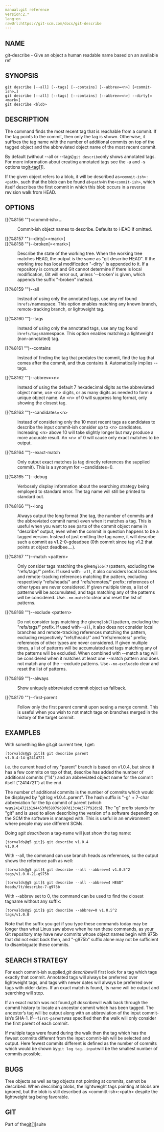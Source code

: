 ```yaml
---
manual:git reference
version:2.*
lang:en
rawUrl:https://git-scm.com/docs/git-describe
---
```



## [](%8152 "")NAME<a name="_name"></a>


git-describe - Give an object a human readable name based on an available ref





## [](%8153 "")SYNOPSIS<a name="_synopsis"></a>

```
git describe [--all] [--tags] [--contains] [--abbrev=<n>] [<commit-ish>…​]
git describe [--all] [--tags] [--contains] [--abbrev=<n>] --dirty[=<mark>]
git describe <blob>
```




## [](%8154 "")DESCRIPTION<a name="_description"></a>


The command finds the most recent tag that is reachable from a commit. If the tag points to the commit, then only the tag is shown. Otherwise, it suffixes the tag name with the number of additional commits on top of the tagged object and the abbreviated object name of the most recent commit.




By default (without --all or --tags)`git describe`only shows annotated tags. For more information about creating annotated tags see the -a and -s options to[git-tag[1]](%2266 "").




If the given object refers to a blob, it will be described as`<commit-ish>:<path>`, such that the blob can be found at`<path>`in the`<commit-ish>`, which itself describes the first commit in which this blob occurs in a reverse revision walk from HEAD.





## [](%8155 "")OPTIONS<a name="_options"></a>
<dl><dt id='git-describe-ltcommit-ishgt82308203'>[](%8156 "")&lt;commit-ish&gt;…​</dt><dd>

Commit-ish object names to describe. Defaults to HEAD if omitted.

</dd><dt id='git-describe---dirtyltmarkgt'>[](%8157 "")--dirty[=&lt;mark&gt;]</dt><dt id='git-describe---brokenltmarkgt'>[](%8158 "")--broken[=&lt;mark&gt;]</dt><dd>

Describe the state of the working tree. When the working tree matches HEAD, the output is the same as &quot;git describe HEAD&quot;. If the working tree has local modification &quot;-dirty&quot; is appended to it. If a repository is corrupt and Git cannot determine if there is local modification, Git will error out, unless ‘--broken’ is given, which appends the suffix &quot;-broken&quot; instead.

</dd><dt id='git-describe---all'>[](%8159 "")--all</dt><dd>

Instead of using only the annotated tags, use any ref found in`refs/`namespace. This option enables matching any known branch, remote-tracking branch, or lightweight tag.

</dd><dt id='git-describe---tags'>[](%8160 "")--tags</dt><dd>

Instead of using only the annotated tags, use any tag found in`refs/tags`namespace. This option enables matching a lightweight (non-annotated) tag.

</dd><dt id='git-describe---contains'>[](%8161 "")--contains</dt><dd>

Instead of finding the tag that predates the commit, find the tag that comes after the commit, and thus contains it. Automatically implies --tags.

</dd><dt id='git-describe---abbrevltngt'>[](%8162 "")--abbrev=&lt;n&gt;</dt><dd>

Instead of using the default 7 hexadecimal digits as the abbreviated object name, use &lt;n&gt; digits, or as many digits as needed to form a unique object name. An &lt;n&gt; of 0 will suppress long format, only showing the closest tag.

</dd><dt id='git-describe---candidatesltngt'>[](%8163 "")--candidates=&lt;n&gt;</dt><dd>

Instead of considering only the 10 most recent tags as candidates to describe the input commit-ish consider up to &lt;n&gt; candidates. Increasing &lt;n&gt; above 10 will take slightly longer but may produce a more accurate result. An &lt;n&gt; of 0 will cause only exact matches to be output.

</dd><dt id='git-describe---exact-match'>[](%8164 "")--exact-match</dt><dd>

Only output exact matches (a tag directly references the supplied commit). This is a synonym for --candidates=0.

</dd><dt id='git-describe---debug'>[](%8165 "")--debug</dt><dd>

Verbosely display information about the searching strategy being employed to standard error. The tag name will still be printed to standard out.

</dd><dt id='git-describe---long'>[](%8166 "")--long</dt><dd>

Always output the long format (the tag, the number of commits and the abbreviated commit name) even when it matches a tag. This is useful when you want to see parts of the commit object name in &quot;describe&quot; output, even when the commit in question happens to be a tagged version. Instead of just emitting the tag name, it will describe such a commit as v1.2-0-gdeadbee (0th commit since tag v1.2 that points at object deadbee…​.).

</dd><dt id='git-describe---matchltpatterngt'>[](%8167 "")--match &lt;pattern&gt;</dt><dd>

Only consider tags matching the given`glob(7)`pattern, excluding the &quot;refs/tags/&quot; prefix. If used with`--all`, it also considers local branches and remote-tracking references matching the pattern, excluding respectively &quot;refs/heads/&quot; and &quot;refs/remotes/&quot; prefix; references of other types are never considered. If given multiple times, a list of patterns will be accumulated, and tags matching any of the patterns will be considered. Use`--no-match`to clear and reset the list of patterns.

</dd><dt id='git-describe---excludeltpatterngt'>[](%8168 "")--exclude &lt;pattern&gt;</dt><dd>

Do not consider tags matching the given`glob(7)`pattern, excluding the &quot;refs/tags/&quot; prefix. If used with`--all`, it also does not consider local branches and remote-tracking references matching the pattern, excluding respectively &quot;refs/heads/&quot; and &quot;refs/remotes/&quot; prefix; references of other types are never considered. If given multiple times, a list of patterns will be accumulated and tags matching any of the patterns will be excluded. When combined with --match a tag will be considered when it matches at least one --match pattern and does not match any of the --exclude patterns. Use`--no-exclude`to clear and reset the list of patterns.

</dd><dt id='git-describe---always'>[](%8169 "")--always</dt><dd>

Show uniquely abbreviated commit object as fallback.

</dd><dt id='git-describe---first-parent'>[](%8170 "")--first-parent</dt><dd>

Follow only the first parent commit upon seeing a merge commit. This is useful when you wish to not match tags on branches merged in the history of the target commit.

</dd></dl>



## [](%8171 "")EXAMPLES<a name="_examples"></a>


With something like git.git current tree, I get:



```
[torvalds@g5 git]$ git describe parent
v1.0.4-14-g2414721
```




i.e. the current head of my &quot;parent&quot; branch is based on v1.0.4, but since it has a few commits on top of that, describe has added the number of additional commits (&quot;14&quot;) and an abbreviated object name for the commit itself (&quot;2414721&quot;) at the end.




The number of additional commits is the number of commits which would be displayed by &quot;git log v1.0.4..parent&quot;. The hash suffix is &quot;-g&quot; + 7-char abbreviation for the tip commit of parent (which was`2414721b194453f058079d897d13c4e377f92dc6`). The &quot;g&quot; prefix stands for &quot;git&quot; and is used to allow describing the version of a software depending on the SCM the software is managed with. This is useful in an environment where people may use different SCMs.




Doing a<em>git describe</em>on a tag-name will just show the tag name:



```
[torvalds@g5 git]$ git describe v1.0.4
v1.0.4
```




With --all, the command can use branch heads as references, so the output shows the reference path as well:



```
[torvalds@g5 git]$ git describe --all --abbrev=4 v1.0.5^2
tags/v1.0.0-21-g975b
```



```
[torvalds@g5 git]$ git describe --all --abbrev=4 HEAD^
heads/lt/describe-7-g975b
```




With --abbrev set to 0, the command can be used to find the closest tagname without any suffix:



```
[torvalds@g5 git]$ git describe --abbrev=0 v1.0.5^2
tags/v1.0.0
```




Note that the suffix you get if you type these commands today may be longer than what Linus saw above when he ran these commands, as your Git repository may have new commits whose object names begin with 975b that did not exist back then, and &quot;-g975b&quot; suffix alone may not be sufficient to disambiguate these commits.





## [](%8172 "")SEARCH STRATEGY<a name="_search_strategy"></a>


For each commit-ish supplied,<em>git describe</em>will first look for a tag which tags exactly that commit. Annotated tags will always be preferred over lightweight tags, and tags with newer dates will always be preferred over tags with older dates. If an exact match is found, its name will be output and searching will stop.




If an exact match was not found,<em>git describe</em>will walk back through the commit history to locate an ancestor commit which has been tagged. The ancestor’s tag will be output along with an abbreviation of the input commit-ish’s SHA-1. If`--first-parent`was specified then the walk will only consider the first parent of each commit.




If multiple tags were found during the walk then the tag which has the fewest commits different from the input commit-ish will be selected and output. Here fewest commits different is defined as the number of commits which would be shown by`git log tag..input`will be the smallest number of commits possible.





## [](%8173 "")BUGS<a name="_bugs"></a>


Tree objects as well as tag objects not pointing at commits, cannot be described. When describing blobs, the lightweight tags pointing at blobs are ignored, but the blob is still described as &lt;committ-ish&gt;:&lt;path&gt; despite the lightweight tag being favorable.





## [](%8174 "")GIT<a name="_git"></a>


Part of the[git[1]](%2248 "")suite





